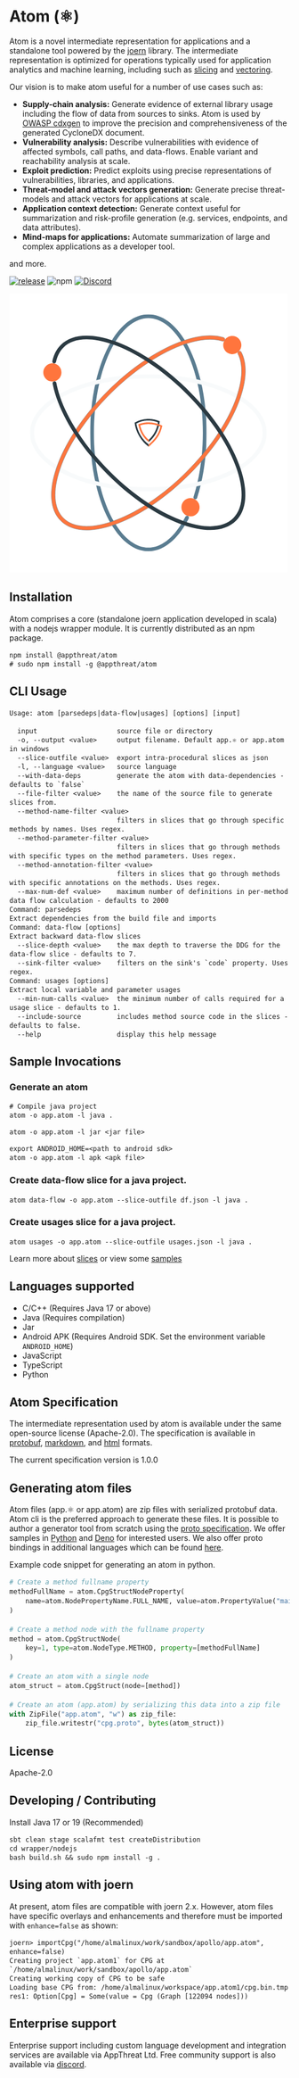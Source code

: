 # Atom (⚛)

Atom is a novel intermediate representation for applications and a standalone tool powered by the [joern](https://joern.io) library. The intermediate representation is optimized for operations typically used for application analytics and machine learning, including such as [slicing](./specification/docs/slices.md) and [vectoring](./specification/docs/vectors.md). 

Our vision is to make atom useful for a number of use cases such as:

- **Supply-chain analysis:** Generate evidence of external library usage including the flow of data from sources to sinks. Atom is used by [OWASP cdxgen](https://github.com/CycloneDX/cdxgen) to improve the precision and comprehensiveness of the generated CycloneDX document.
- **Vulnerability analysis:** Describe vulnerabilities with evidence of affected symbols, call paths, and data-flows. Enable variant and reachability analysis at scale.
- **Exploit prediction:** Predict exploits using precise representations of vulnerabilities, libraries, and applications.
- **Threat-model and attack vectors generation:** Generate precise threat-models and attack vectors for applications at scale.
- **Application context detection:** Generate context useful for summarization and risk-profile generation (e.g. services, endpoints, and data attributes).
- **Mind-maps for applications:** Automate summarization of large and complex applications as a developer tool.

and more.

[![release](https://github.com/appthreat/atom/actions/workflows/npm-release.yml/badge.svg)](https://github.com/appthreat/atom/actions/workflows/npm-release.yml)
![npm](https://img.shields.io/npm/dw/@appthreat/atom)
[![Discord](https://img.shields.io/badge/-Discord-lime?style=for-the-badge&logo=discord&logoColor=white&color=black)](https://discord.gg/tmmtjCEHNV)

![Atom logo](./specification/docs/Atom-logo.png)

## Installation

Atom comprises a core (standalone joern application developed in scala) with a nodejs wrapper module. It is currently distributed as an npm package.

```shell
npm install @appthreat/atom
# sudo npm install -g @appthreat/atom
```

## CLI Usage

```
Usage: atom [parsedeps|data-flow|usages] [options] [input]

  input                    source file or directory
  -o, --output <value>     output filename. Default app.⚛ or app.atom in windows
  --slice-outfile <value>  export intra-procedural slices as json
  -l, --language <value>   source language
  --with-data-deps         generate the atom with data-dependencies - defaults to `false`
  --file-filter <value>    the name of the source file to generate slices from.
  --method-name-filter <value>
                           filters in slices that go through specific methods by names. Uses regex.
  --method-parameter-filter <value>
                           filters in slices that go through methods with specific types on the method parameters. Uses regex.
  --method-annotation-filter <value>
                           filters in slices that go through methods with specific annotations on the methods. Uses regex.
  --max-num-def <value>    maximum number of definitions in per-method data flow calculation - defaults to 2000
Command: parsedeps
Extract dependencies from the build file and imports
Command: data-flow [options]
Extract backward data-flow slices
  --slice-depth <value>    the max depth to traverse the DDG for the data-flow slice - defaults to 7.
  --sink-filter <value>    filters on the sink's `code` property. Uses regex.
Command: usages [options]
Extract local variable and parameter usages
  --min-num-calls <value>  the minimum number of calls required for a usage slice - defaults to 1.
  --include-source         includes method source code in the slices - defaults to false.
  --help                   display this help message
```

## Sample Invocations

### Generate an atom

```shell
# Compile java project
atom -o app.atom -l java .
```

```shell
atom -o app.atom -l jar <jar file>
```

```shell
export ANDROID_HOME=<path to android sdk>
atom -o app.atom -l apk <apk file>
```

### Create data-flow slice for a java project.

```shell
atom data-flow -o app.atom --slice-outfile df.json -l java .
```

### Create usages slice for a java project.

```shell
atom usages -o app.atom --slice-outfile usages.json -l java .
```

Learn more about [slices](./specification/docs/slices.md) or view some [samples](https://github.com/AppThreat/atom-samples)

## Languages supported

- C/C++ (Requires Java 17 or above)
- Java (Requires compilation)
- Jar
- Android APK (Requires Android SDK. Set the environment variable `ANDROID_HOME`)
- JavaScript
- TypeScript
- Python

## Atom Specification

The intermediate representation used by atom is available under the same open-source license (Apache-2.0). The specification is available in [protobuf](./specification/atom.proto), [markdown](./specification/docs/spec.md), and [html](./specification/docs/spec.html) formats.

The current specification version is 1.0.0

## Generating atom files

Atom files (app.⚛ or app.atom) are zip files with serialized protobuf data. Atom cli is the preferred approach to generate these files. It is possible to author a generator tool from scratch using the [proto specification](./specification/atom.proto). We offer samples in [Python](./specification/samples/python-atomgen/README.md) and [Deno](./specification/samples/deno-atomgen/README.md) for interested users. We also offer proto bindings in additional languages which can be found [here](./specification/bindings/).

Example code snippet for generating an atom in python.

```python
# Create a method fullname property
methodFullName = atom.CpgStructNodeProperty(
    name=atom.NodePropertyName.FULL_NAME, value=atom.PropertyValue("main")
)

# Create a method node with the fullname property
method = atom.CpgStructNode(
    key=1, type=atom.NodeType.METHOD, property=[methodFullName]
)

# Create an atom with a single node
atom_struct = atom.CpgStruct(node=[method])

# Create an atom (app.atom) by serializing this data into a zip file
with ZipFile("app.atom", "w") as zip_file:
    zip_file.writestr("cpg.proto", bytes(atom_struct))
```

## License

Apache-2.0

## Developing / Contributing

Install Java 17 or 19 (Recommended)

```shell
sbt clean stage scalafmt test createDistribution
cd wrapper/nodejs
bash build.sh && sudo npm install -g .
```

## Using atom with joern

At present, atom files are compatible with joern 2.x. However, atom files have specific overlays and enhancements and therefore must be imported with `enhance=false` as shown:

```shell
joern> importCpg("/home/almalinux/work/sandbox/apollo/app.atom", enhance=false)
Creating project `app.atom1` for CPG at `/home/almalinux/work/sandbox/apollo/app.atom`
Creating working copy of CPG to be safe
Loading base CPG from: /home/almalinux/workspace/app.atom1/cpg.bin.tmp
res1: Option[Cpg] = Some(value = Cpg (Graph [122094 nodes]))
```

## Enterprise support

Enterprise support including custom language development and integration services are available via AppThreat Ltd. Free community support is also available via [discord](https://discord.gg/tmmtjCEHNV).
